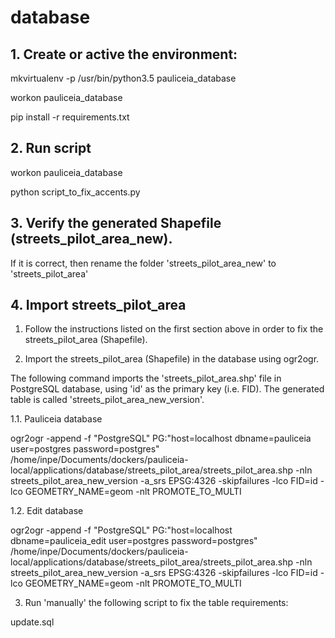 # database


## 1. Create or active the environment:

mkvirtualenv -p /usr/bin/python3.5 pauliceia_database

workon pauliceia_database

pip install -r requirements.txt


## 2. Run script

workon pauliceia_database

python script_to_fix_accents.py


## 3. Verify the generated Shapefile (streets_pilot_area_new). 

If it is correct, then rename the folder 'streets_pilot_area_new' to 'streets_pilot_area'


## 4. Import streets_pilot_area

1. Follow the instructions listed on the first section above in order to fix the streets_pilot_area (Shapefile).

2. Import the streets_pilot_area (Shapefile) in the database using ogr2ogr.

The following command imports the 'streets_pilot_area.shp' file in PostgreSQL database, using 'id' as the primary key (i.e. FID). The generated table is called 'streets_pilot_area_new_version'.

1.1. Pauliceia database

ogr2ogr -append -f "PostgreSQL" PG:"host=localhost dbname=pauliceia user=postgres password=postgres" /home/inpe/Documents/dockers/pauliceia-local/applications/database/streets_pilot_area/streets_pilot_area.shp -nln streets_pilot_area_new_version -a_srs EPSG:4326 -skipfailures -lco FID=id -lco GEOMETRY_NAME=geom -nlt PROMOTE_TO_MULTI

1.2. Edit database

ogr2ogr -append -f "PostgreSQL" PG:"host=localhost dbname=pauliceia_edit user=postgres password=postgres" /home/inpe/Documents/dockers/pauliceia-local/applications/database/streets_pilot_area/streets_pilot_area.shp -nln streets_pilot_area_new_version -a_srs EPSG:4326 -skipfailures -lco FID=id -lco GEOMETRY_NAME=geom -nlt PROMOTE_TO_MULTI

3. Run 'manually' the following script to fix the table requirements:

update.sql
